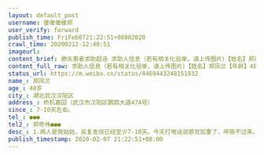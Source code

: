 ```yaml
---
layout: default_post
username: 傻傻傻傻郑
user_verify: forward
publish_time: FriFeb0721:22:51+08002020
crawl_time: 20200212-12:40:51
imageurl: 
content_brief: 肺炎患者求助超话 求助人信息（若有相关化验单，请上传图片）【姓名】郑凤兰【年龄】48岁【所在城市】湖北武汉汉阳区【所在小区、社区】桥机嘉园（武汉市汉阳区鹦鹉大道474号）【患病时间】7-10天左右。【联系方式】●●●【其他紧急联系人】郑奇伟●●●【病情描述】1.病人是我 ...全文
content_full_raw: 求助人信息（若有相关化验单，请上传图片）【姓名】郑凤兰【年龄】48岁【所在城市】湖北武汉汉阳区【所在小区、社区】桥机嘉园（武汉市汉阳区鹦鹉大道474号）【患病时间】7-10天左右。【联系方式】●●●【其他紧急联系人】郑奇伟●●●【病情描述】1.病人是我姑姑，反复发烧已经至少7-10天。今天打电话说感觉加重了，呼吸不过来。感觉心态已经有点快崩溃了。2.她老公发烧十几天，已经确诊，已经确诊！！！昨天才刚刚去住院。目前已经知道她儿子也有发烧，但是不严重。两位老人情况不清楚。只说在吃药。3.目前家里没人会开车，去不了医院做ct检查，没有检查结果社区就不管。社区要有病例才会上报疑似，现在她们家连疑似都不算。去医院要走至少3个小时。也根本去不了。4.姑姑今天打电话过来，说他儿子也不管她，公公婆婆更不用说了。她感觉要不行了。5.求帮助确诊病人家属。荆门·沙洋县
status_url: https://m.weibo.cn/status/4469443248151932
name_: 郑凤兰
age_: 48岁
city_: 湖北武汉汉阳区
address_: 桥机嘉园（武汉市汉阳区鹦鹉大道474号）
since_: 7-10天左右。
tel_: ●●●
tel2_: 郑奇伟●●●
desc_: 1.病人是我姑姑，反复发烧已经至少7-10天。今天打电话说感觉加重了，呼吸不过来。感觉心态已经有点快崩溃了。2.她老公发烧十几天，已经确诊，已经确诊！！！昨天才刚刚去住院。目前已经知道她儿子也有发烧，但是不严重。两位老人情况不清楚。只说在吃药。3.目前家里没人会开车，去不了医院做ct检查，没有检查结果社区就不管。社区要有病例才会上报疑似，现在她们家连疑似都不算。去医院要走至少3个小时。也根本去不了。4.姑姑今天打电话过来，说他儿子也不管她，公公婆婆更不用说了。她感觉要不行了。5.求帮助确诊病人家属。荆门·沙洋县
publish_timestamp: 2020-02-07 21:22:51+08:00
---
```

